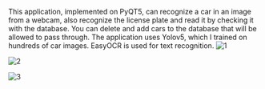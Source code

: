This application, implemented on PyQT5, can recognize a car in an image from a webcam, also recognize the license plate and read it by checking it with the database. You can delete and add cars to the database that will be allowed to pass through. 
The application uses Yolov5, which I trained on hundreds of car images. EasyOCR is used for text recognition.
![1](https://github.com/OutOfTimeMan/NeuralBarrier/assets/87600707/50123e2c-0988-4432-ad30-f11c816d471e)

![2](https://github.com/OutOfTimeMan/NeuralBarrier/assets/87600707/f971ba58-cb36-4689-b2c1-302118733482)

![3](https://github.com/OutOfTimeMan/NeuralBarrier/assets/87600707/a8a7f846-1eef-44ca-b701-32b31bbfed6d)

